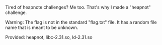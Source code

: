 Tired of heapnote challenges? Me too. That's why I made a "heapnot" challenge.

Warning: The flag is not in the standard "flag.txt" file. It has a random file name that is meant to be unknown.

Provided: heapnot, libc-2.31.so, ld-2.31.so
